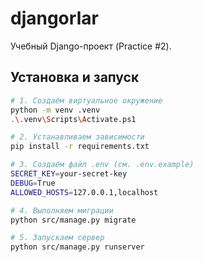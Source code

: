 # djangorlar

Учебный Django-проект (Practice #2).

## Установка и запуск

```bash
# 1. Создаём виртуальное окружение
python -m venv .venv
.\.venv\Scripts\Activate.ps1

# 2. Устанавливаем зависимости
pip install -r requirements.txt

# 3. Создаём файл .env (см. .env.example)
SECRET_KEY=your-secret-key
DEBUG=True
ALLOWED_HOSTS=127.0.0.1,localhost

# 4. Выполняем миграции
python src/manage.py migrate

# 5. Запускаем сервер
python src/manage.py runserver
```
